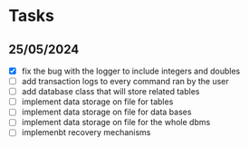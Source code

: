 # Tasks

## 25/05/2024
- [x] fix the bug with the logger to include integers and doubles
- [ ] add transaction logs to every command ran by the user
- [ ] add database class that will store related tables
- [ ] implement data storage on file for tables
- [ ] implement data storage on file for data bases
- [ ] implement data storage on file for the whole dbms 
- [ ] implemenbt recovery mechanisms
